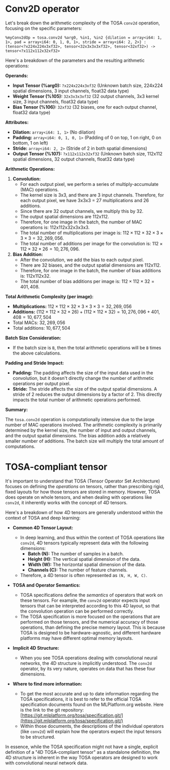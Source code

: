 # Conv2D operator

Let's break down the arithmetic complexity of the TOSA `conv2d` operation, focusing on the specific parameters:

```
%myConv2dOp = tosa.conv2d %arg0, %in1, %in2 {dilation = array<i64: 1, 1>, pad = array<i64: 0, 1, 0, 1>, stride = array<i64: 2, 2>} : (tensor<?x224x224x3xf32>, tensor<32x3x3x3xf32>, tensor<32xf32>) -> tensor<?x112x112x32xf32>
```

Here's a breakdown of the parameters and the resulting arithmetic operations:

**Operands:**

* **Input Tensor (%arg0):** `?x224x224x3xf32` (Unknown batch size, 224x224 spatial dimensions, 3 input channels, float32 data type)
* **Weight Tensor (%105):** `32x3x3x3xf32` (32 output channels, 3x3 kernel size, 3 input channels, float32 data type)
* **Bias Tensor (%106):** `32xf32` (32 biases, one for each output channel, float32 data type)

**Attributes:**

* **Dilation:** `array<i64: 1, 1>` (No dilation)
* **Padding:** `array<i64: 0, 1, 0, 1>` (Padding of 0 on top, 1 on right, 0 on bottom, 1 on left)
* **Stride:** `array<i64: 2, 2>` (Stride of 2 in both spatial dimensions)
* **Output Tensor (%107):** `?x112x112x32xf32` (Unknown batch size, 112x112 spatial dimensions, 32 output channels, float32 data type)

**Arithmetic Operations:**

1.  **Convolution:**
    * For each output pixel, we perform a series of multiply-accumulate (MAC) operations.
    * The kernel size is 3x3, and there are 3 input channels. Therefore, for each output pixel, we have 3x3x3 = 27 multiplications and 26 additions.
    * Since there are 32 output channels, we multiply this by 32.
    * The output spatial dimensions are 112x112.
    * Therefore, for one image in the batch, the number of MAC operations is: 112x112x32x3x3x3.
    * The total number of multiplications per image is: $112 \times 112 \times 32 \times 3 \times 3 \times 3 = 32,269,056$.
    * The total number of additions per image for the convolution is: $112 \times 112 \times 32 \times 26 = 10,276,096$.
2.  **Bias Addition:**
    * After the convolution, we add the bias to each output pixel.
    * There are 32 biases, and the output spatial dimensions are 112x112.
    * Therefore, for one image in the batch, the number of bias additions is: 112x112x32.
    * The total number of bias additions per image is: $112 \times 112 \times 32 = 401,408$.

**Total Arithmetic Complexity (per image):**

* **Multiplications:** $112 \times 112 \times 32 \times 3 \times 3 \times 3 = 32,269,056$
* **Additions:** $(112 \times 112 \times 32 \times 26) + (112 \times 112 \times 32) = 10,276,096 + 401,408 = 10,677,504$
* Total MACs: $32,269,056$
* Total additions: $10,677,504$

**Batch Size Consideration:**

* If the batch size is `B`, then the total arithmetic operations will be `B` times the above calculations.

**Padding and Stride Impact:**

* **Padding:** The padding affects the size of the input data used in the convolution, but it doesn't directly change the number of arithmetic operations per output pixel.
* **Stride:** The stride affects the size of the output spatial dimensions. A stride of 2 reduces the output dimensions by a factor of 2. This directly impacts the total number of arithmetic operations performed.

**Summary:**

The `tosa.conv2d` operation is computationally intensive due to the large number of MAC operations involved. The arithmetic complexity is primarily determined by the kernel size, the number of input and output channels, and the output spatial dimensions. The bias addition adds a relatively smaller number of additions. The batch size will multiply the total amount of computations.

# TOSA-compliant tensor

It's important to understand that TOSA (Tensor Operator Set Architecture) focuses on defining the *operations* on tensors, rather than prescribing rigid, fixed layouts for how those tensors are stored in memory. However, TOSA does operate on whole tensors, and when dealing with operations like `conv2d`, it inherently works with the concept of 4D tensors.

Here's a breakdown of how 4D tensors are generally understood within the context of TOSA and deep learning:

* **Common 4D Tensor Layout:**
    * In deep learning, and thus within the context of TOSA operations like `conv2d`, 4D tensors typically represent data with the following dimensions:
        * **Batch (N):** The number of samples in a batch.
        * **Height (H):** The vertical spatial dimension of the data.
        * **Width (W):** The horizontal spatial dimension of the data.
        * **Channels (C):** The number of feature channels.
    * Therefore, a 4D tensor is often represented as `(N, H, W, C)`.

* **TOSA and Operator Semantics:**
    * TOSA specifications define the *semantics* of operators that work on these tensors. For example, the `conv2d` operator expects input tensors that can be interpreted according to this 4D layout, so that the convolution operation can be performed correctly.
    * The TOSA specification is more focused on the operations that are performed on those tensors, and the numerical accuracy of those operations, than defining the precise memory layout. This is because TOSA is designed to be hardware-agnostic, and different hardware platforms may have different optimal memory layouts.

* **Implicit 4D Structure:**
    * When you see TOSA operations dealing with convolutional neural networks, the 4D structure is implicitly understood. The `conv2d` operator, by its very nature, operates on data that has these four dimensions.

* **Where to find more information:**
    * To get the most accurate and up to date information regarding the TOSA specifications, it is best to refer to the official TOSA specification documents found on the MLPlatform.org website. Here is the link to the git repository: [https://git.mlplatform.org/tosa/specification.git/](https://git.mlplatform.org/tosa/specification.git/)
    * Within those documents, the descriptions of the individual operators (like `conv2d`) will explain how the operators expect the input tensors to be structured.

In essence, while the TOSA specification might not have a single, explicit definition of a "4D TOSA-compliant tensor" as a standalone definition, the 4D structure is inherent in the way TOSA operators are designed to work with convolutional neural network data.

